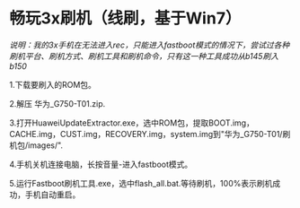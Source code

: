 # 畅玩3x刷机（线刷，基于Win7）

*_说明：我的3x手机在无法进入rec，只能进入fastboot模式的情况下，尝试过各种刷机平台、刷机方式、刷机工具和刷机命令，只有这一种工具成功从b145刷入b150_*

1.下载要刷入的ROM包。

2.解压 华为_G750-T01.zip.

3.打开HuaweiUpdateExtractor.exe，选中ROM包，提取BOOT.img，CACHE.img，CUST.img，RECOVERY.img，system.img到"华为_G750-T01/刷机包/images/".

4.手机关机连接电脑，长按音量\-进入fastboot模式。

5.运行Fastboot刷机工具.exe，选中flash_all.bat.等待刷机，100%表示刷机成功，手机自动重启。
